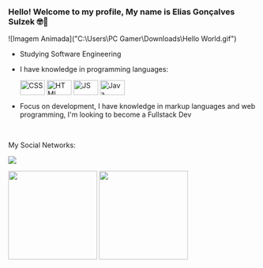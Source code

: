 

<!--
**eliassulzek/eliassulzek** is a ✨ _special_ ✨ repository because its `README.md` (this file) appears on your GitHub profile.

Here are some ideas to get you started:

- 🔭 I’m currently working on ...
- 🌱 I’m currently learning ...
- 👯 I’m looking to collaborate on ...
- 🤔 I’m looking for help with ...
- 💬 Ask me about ...
- 📫 How to reach me: ...
- 😄 Pronouns: ...
- ⚡ Fun fact: ...
-->

### Hello! Welcome to my profile, My name is Elias Gonçalves Sulzek 🤓👋

![Imagem Animada]("C:\Users\PC Gamer\Downloads\Hello World.gif")



- Studying Software Engineering 
<div id="languages">
  
- I have knowledge in programming languages:
  
  <img align="center" alt="CSS" height="30" width="50" src="https://cdn.jsdelivr.net/gh/devicons/devicon/icons/css3/css3-original.svg" />
  <img align="center" alt="HTML" height="30" width="50" src="https://cdn.jsdelivr.net/gh/devicons/devicon/icons/html5/html5-original.svg" />
  <img align="center" alt="JS" height="30" width="50" src="https://cdn.jsdelivr.net/gh/devicons/devicon/icons/javascript/javascript-original.svg" />
  <img align="center" alt="Java" height="30" width="50" src="https://cdn.jsdelivr.net/gh/devicons/devicon/icons/java/java-original-wordmark.svg" />
  
</div>

- Focus on development, I have knowledge in markup languages ​​and web programming, I'm looking to become a Fullstack Dev 

<br>



My Social Networks:

<a href="https://www.linkedin.com/in/elias-sulzek-26b259233/" target="_blank"><img src="https://img.shields.io/badge/-LinkedIn-%230077B5?style=for-the-badge&logo=linkedin&logoColor=white" target="_blank"></a> 

<div id="status">
  
<img height="180em" src="https://github-readme-stats.vercel.app/api?username=eliassulzek&show_icons=true&theme=tokyonight&include_all_commits=true&count_private=true"/>
<img height="180em" src="https://github-readme-stats.vercel.app/api/top-langs/?username=eliassulzek&layout=compact&langs_count=6&theme=tokyonight"/>
  
</div>

<br>

